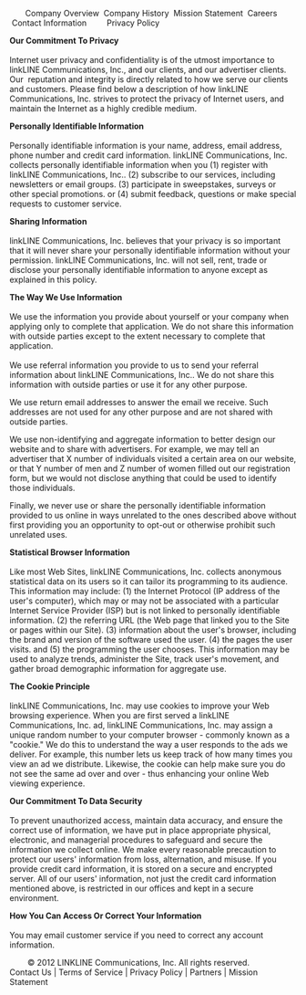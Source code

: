        Company Overview  Company History  Mission Statement  Careers  Contact Information         Privacy Policy      

**Our Commitment To Privacy**   
   
Internet user privacy and confidentiality is of the utmost importance to linkLINE Communications, Inc., and our clients, and our advertiser clients. Our  reputation and integrity is directly related to how we serve our clients and customers. Please find below a description of how linkLINE Communications, Inc. strives to protect the privacy of Internet users, and maintain the Internet as a highly credible medium.

**Personally Identifiable Information**  
   
Personally identifiable information is your name, address, email address, phone number and credit card information. linkLINE Communications, Inc. collects personally identifiable information when you (1) register with linkLINE Communications, Inc.. (2) subscribe to our services, including newsletters or email groups. (3) participate in sweepstakes, surveys or other special promotions. or (4) submit feedback, questions or make special requests to customer service.

**Sharing Information**  
   
linkLINE Communications, Inc. believes that your privacy is so important that it will never share your personally identifiable information without your permission. linkLINE Communications, Inc. will not sell, rent, trade or disclose your personally identifiable information to anyone except as explained in this policy.

**The Way We Use Information**  
   
We use the information you provide about yourself or your company when applying only to complete that application. We do not share this information with outside parties except to the extent necessary to complete that application.  
   
We use referral information you provide to us to send your referral information about linkLINE Communications, Inc.. We do not share this information with outside parties or use it for any other purpose.

We use return email addresses to answer the email we receive. Such addresses are not used for any other purpose and are not shared with outside parties.

We use non-identifying and aggregate information to better design our website and to share with advertisers. For example, we may tell an advertiser that X number of individuals visited a certain area on our website, or that Y number of men and Z number of women filled out our registration form, but we would not disclose anything that could be used to identify those individuals. 

Finally, we never use or share the personally identifiable information provided to us online in ways unrelated to the ones described above without first providing you an opportunity to opt-out or otherwise prohibit such unrelated uses. 

**Statistical Browser Information**  
   
Like most Web Sites, linkLINE Communications, Inc. collects anonymous statistical data on its users so it can tailor its programming to its audience. This information may include: (1) the Internet Protocol (IP address of the user's computer), which may or may not be associated with a particular Internet Service Provider (ISP) but is not linked to personally identifiable information. (2) the referring URL (the Web page that linked you to the Site or pages within our Site). (3) information about the user's browser, including the brand and version of the software used the user. (4) the pages the user visits. and (5) the programming the user chooses. This information may be used to analyze trends, administer the Site, track user's movement, and gather broad demographic information for aggregate use.

**The Cookie Principle**  
   
linkLINE Communications, Inc. may use cookies to improve your Web browsing experience. When you are first served a linkLINE Communications, Inc. ad, linkLINE Communications, Inc. may assign a unique random number to your computer browser - commonly known as a "cookie." We do this to understand the way a user responds to the ads we deliver. For example, this number lets us keep track of how many times you view an ad we distribute. Likewise, the cookie can help make sure you do not see the same ad over and over - thus enhancing your online Web viewing experience. 

**Our Commitment To Data Security**   
   
To prevent unauthorized access, maintain data accuracy, and ensure the correct use of information, we have put in place appropriate physical, electronic, and managerial procedures to safeguard and secure the information we collect online. We make every reasonable precaution to protect our users' information from loss, alternation, and misuse. If you provide credit card information, it is stored on a secure and encrypted server. All of our users' information, not just the credit card information mentioned above, is restricted in our offices and kept in a secure environment.

**How You Can Access Or Correct Your Information**   
   
You may email customer service if you need to correct any account information.

        © 2012 LINKLINE Communications, Inc. All rights reserved.  
Contact Us | Terms of Service | Privacy Policy | Partners | Mission Statement